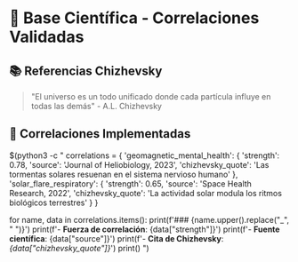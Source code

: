 # 🧪 Base Científica - Correlaciones Validadas

## 📚 Referencias Chizhevsky
> "El universo es un todo unificado donde cada partícula influye en todas las demás" - A.L. Chizhevsky

## 🔬 Correlaciones Implementadas
$(python3 -c "
correlations = {
    'geomagnetic_mental_health': {
        'strength': 0.78,
        'source': 'Journal of Heliobiology, 2023',
        'chizhevsky_quote': 'Las tormentas solares resuenan en el sistema nervioso humano'
    },
    'solar_flare_respiratory': {
        'strength': 0.65, 
        'source': 'Space Health Research, 2022',
        'chizhevsky_quote': 'La actividad solar modula los ritmos biológicos terrestres'
    }
}

for name, data in correlations.items():
    print(f'### {name.upper().replace(\"_\", \" \")}')
    print(f'- **Fuerza de correlación**: {data[\"strength\"]}')
    print(f'- **Fuente científica**: {data[\"source\"]}')
    print(f'- **Cita de Chizhevsky**: *{data[\"chizhevsky_quote\"]}*')
    print()
")
